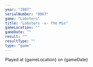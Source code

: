 ```yaml
---
year: "1987"
serialNumber: "0067" 
game: "Lobsters"
title: "Lobsters -v- The Min"
gameLocation: ""
gameDate: ""
result: ""
resultType: ""
type: "game"
---
```


Played at {gameLocation} on {gameDate} 